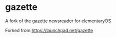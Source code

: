 gazette
=======

A fork of the gazette newsreader for elementaryOS

Forked from https://launchpad.net/gazette
